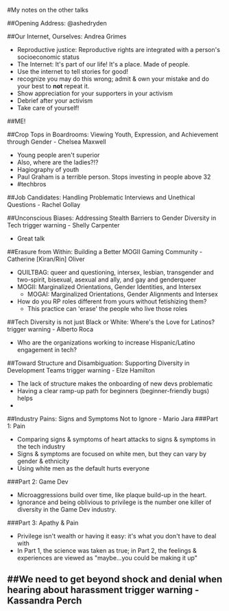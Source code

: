 #My notes on the other talks

##Opening Address: @ashedryden

##Our Internet, Ourselves: Andrea Grimes
-  Reproductive justice: Reproductive rights are integrated with a person's socioeconomic status
-  The Internet: It's part of our life! It's a place. Made of people.
-  Use the internet to tell stories for good!
-  recognize you may do this wrong; admit & own your mistake and do your best to **not** repeat it.
-  Show appreciation for your supporters in your activism
-  Debrief after your activism
-  Take care of yourself!

##ME!

##Crop Tops in Boardrooms: Viewing Youth, Expression, and Achievement through Gender - Chelsea Maxwell
-  Young people aren't superior
-  Also, where are the ladies?!?
-  Hagiography of youth
-  Paul Graham is a terrible person. Stops investing in people above 32
-  #techbros

##Job Candidates: Handling Problematic Interviews and Unethical Questions - Rachel Gollay

##Unconscious Biases: Addressing Stealth Barriers to Gender Diversity in Tech trigger warning - Shelly Carpenter
-  Great talk

##Erasure from Within: Building a Better MOGII Gaming Community - Catherine [Kiran/Rin] Oliver
-  QUILTBAG: queer and questioning, intersex, lesbian, transgender and two-spirit, bisexual, asexual and ally, and gay and genderqueer
-  MOGII: Marginalized Orientations, Gender Identities, and Intersex
    +  MOGAI: Marginalized Orientations, Gender Alignments and Intersex
-  How do you RP roles different from yours without fetishizing them?
    +  This practice can 'erase' the people who live those roles

##Tech Diversity is not just Black or White: Where's the Love for Latinos? trigger warning - Alberto Roca
-  Who are the organizations working to increase Hispanic/Latino engagement in tech?

##Toward Structure and Disambiguation: Supporting Diversity in Development Teams trigger warning - Elze Hamilton
-  The lack of structure makes the onboarding of new devs problematic
-  Having a clear ramp-up path for beginners (beginner-friendly bugs) helps
-  

##Industry Pains: Signs and Symptoms Not to Ignore - Mario Jara
###Part 1: Pain
-  Comparing signs & symptoms of heart attacks to signs & symptoms in the tech industry
-  Signs & symptoms are focused on white men, but they can vary by gender & ethnicity
-  Using white men as the default hurts everyone

###Part 2: Game Dev
-  Microaggressions build over time, like plaque build-up in the heart.
-  Ignorance and being oblivious to privilege is the number one killer of diversity in the Game Dev industry.

###Part 3: Apathy & Pain
-  Privilege isn't wealth or having it easy: it's what you don't have to deal with
-  In Part 1, the science was taken as true; in Part 2, the feelings & experiences are viewed as "maybe...you could be making it up"

##We need to get beyond shock and denial when hearing about harassment trigger warning - Kassandra Perch
-  